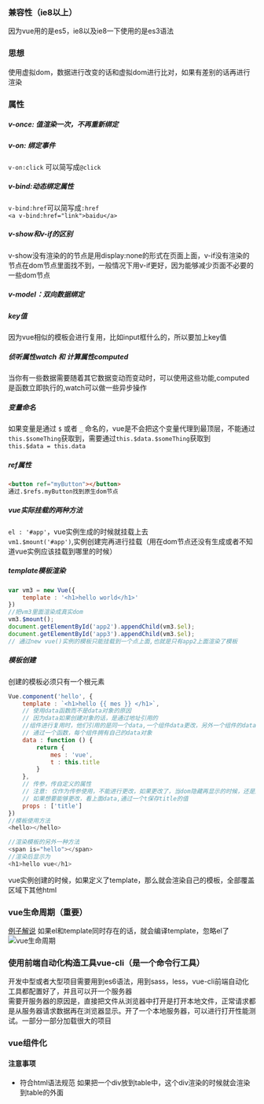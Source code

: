 ### 兼容性（ie8以上）
因为vue用的是es5，ie8以及ie8一下使用的是es3语法
### 思想
使用虚拟dom，数据进行改变的话和虚拟dom进行比对，如果有差别的话再进行渲染
### 属性
##### v-once: 值渲染一次，不再重新绑定
##### v-on: 绑定事件
`v-on:click` 可以简写成`@click`<br>
##### v-bind:动态绑定属性
`v-bind:href`可以简写成`:href`<br>
`<a v-bind:href="link">baidu</a>`<br>
##### v-show和v-if的区别
v-show没有渲染的的节点是用display:none的形式在页面上面，v-if没有渲染的节点在dom节点里面找不到，一般情况下用v-if更好，因为能够减少页面不必要的一些dom节点
##### v-model：双向数据绑定
##### key值
因为vue相似的模板会进行复用，比如input框什么的，所以要加上key值
##### 侦听属性watch 和 计算属性computed
当你有一些数据需要随着其它数据变动而变动时，可以使用这些功能,computed是函数立即执行的,watch可以做一些异步操作
##### 变量命名
 如果变量是通过 `$` 或者 `_` 命名的，vue是不会把这个变量代理到最顶层，不能通过`this.$someThing`获取到，需要通过`this.$data.$someThing`获取到<br>
 `this.$data = this.data`
 ##### ref属性
``` HTML
<button ref="myButton"></button>
通过.$refs.myButton找到原生dom节点
```
##### vue实际挂载的两种方法
`el : '#app'`，vue实例生成的时候就挂载上去<br>
`vm1.$mount('#app')`,实例创建完再进行挂载（用在dom节点还没有生成或者不知道vue实例应该挂载到哪里的时候）<br>
##### template模板渲染 
``` javascript
var vm3 = new Vue({
    template : '<h1>hello world</h1>'
})
//把vm3里面渲染成真实dom
vm3.$mount();
document.getElementById('app2').appendChild(vm3.$el);
document.getElementById('app3').appendChild(vm3.$el);
// 通过new vue()实例的模板只能挂载到一个点上面,也就是只有app2上面渲染了模板
```
##### 模板创建
创建的模板必须只有一个根元素
``` javascript
Vue.component('hello', {
    template : `<h1>hello {{ mes }} </h1>`,
    // 使用data函数而不是data对象的原因
    // 因为data如果创建对象的话，是通过地址引用的
    //组件进行复用时，他们引用的是同一个data,一个组件data更改，另外一个组件的data也更改了
    // 通过一个函数，每个组件拥有自己的data对象
    data : function () {
        return {
            mes : 'vue',
            t : this.title
        }
    },
    // 传参，传自定义的属性
    // 注意: 仅作为传参使用，不能进行更改，如果更改了，当dom隐藏再显示的时候，还是显示原来的传参的值
    // 如果想要能够更改，看上面data,通过一个t保存title的值
    props : ['title']
})
//模板使用方法
<hello></hello>

//渲染模板的另外一种方法
<span is="hello"></span>
//渲染后显示为
<h1>hello vue</h1>
```
vue实例创建的时候，如果定义了template，那么就会渲染自己的模板，全部覆盖区域下其他html
### vue生命周期（重要）
[例子解说](lifeCycle.html)
如果el和template同时存在的话，就会编译template，忽略el了
![vue生命周期](https://vuejs.org/images/lifecycle.png)

### 使用前端自动化构造工具vue-cli（是一个命令行工具）
开发中型或者大型项目需要用到es6语法，用到sass，less，vue-cli前端自动化工具都配置好了，并且可以开一个服务器<br>
需要开服务器的原因是，直接把文件从浏览器中打开是打开本地文件，正常请求都是从服务器请求数据再在浏览器显示。开了一个本地服务器，可以进行打开性能测试。一部分一部分加载很大的项目
### vue组件化
#### 注意事项
* 符合html语法规范
如果把一个div放到table中，这个div渲染的时候就会渲染到table的外面